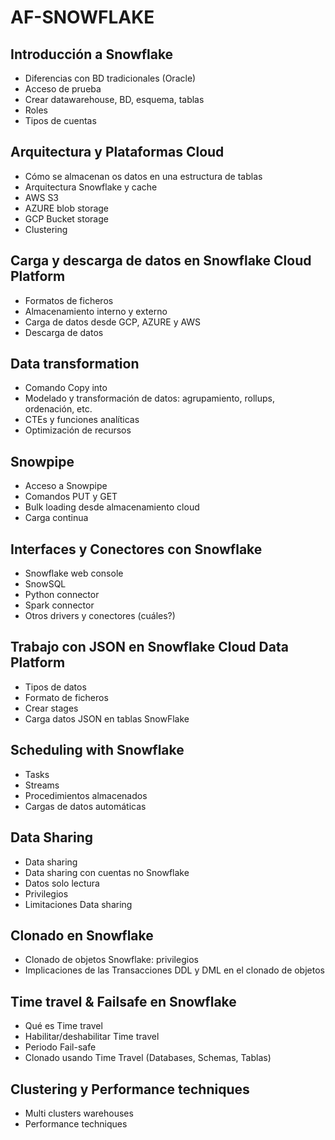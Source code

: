 # AF-SNOWFLAKE

## Introducción a Snowflake

- Diferencias con BD tradicionales (Oracle)  
- Acceso de prueba
- Crear datawarehouse, BD, esquema, tablas
- Roles
-	Tipos de cuentas
 
## Arquitectura y Plataformas Cloud

-	Cómo se almacenan os datos en una estructura de tablas
-	Arquitectura Snowflake y cache  
-	AWS S3
-	AZURE blob storage  
-	GCP Bucket storage
-	Clustering
 
## Carga y descarga de datos en Snowflake Cloud Platform

-	Formatos de ficheros  
-	Almacenamiento interno y externo
-	Carga de datos desde GCP, AZURE y AWS 
-	Descarga de datos
 
## Data transformation

-	Comando Copy into
-	Modelado y transformación de datos: agrupamiento, rollups, ordenación, etc.
-	CTEs y funciones analíticas
-	Optimización de recursos
 
## Snowpipe

-	Acceso a Snowpipe
-	Comandos PUT y GET
-	Bulk loading desde almacenamiento cloud  
-	Carga continua
 
## Interfaces y Conectores con Snowflake

-	Snowflake web console
-	SnowSQL
-	Python  connector
-	Spark connector
-	Otros drivers y conectores (cuáles?)
 
## Trabajo con JSON  en Snowflake Cloud Data Platform

-	Tipos de datos
-	Formato de ficheros
-	Crear stages  
-	Carga datos JSON en tablas SnowFlake  
 
## Scheduling with Snowflake

-	Tasks
-	Streams  
-	Procedimientos almacenados
-	Cargas de datos automáticas

## Data Sharing

-	Data sharing
-	Data sharing con cuentas no Snowflake  
-	Datos solo lectura
-	Privilegios 
-	Limitaciones Data sharing
 
## Clonado en Snowflake

-	Clonado de objetos Snowflake: privilegios
-	Implicaciones de las Transacciones DDL y DML en el clonado de objetos  
 
## Time travel & Failsafe en Snowflake

-	Qué es Time travel
-	Habilitar/deshabilitar Time travel
-	Periodo Fail-safe
-	Clonado usando Time Travel (Databases, Schemas, Tablas)
 
## Clustering y Performance techniques

-	Multi clusters warehouses
-	Performance techniques
